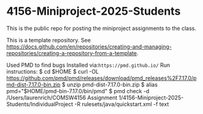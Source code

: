 # 4156-Miniproject-2025-Students
This is the public repo for posting the miniproject assignments to the class. 

This is a template repository.  See https://docs.github.com/en/repositories/creating-and-managing-repositories/creating-a-repository-from-a-template. 


Used PMD to find bugs
Installed via:`https://pmd.github.io/`
Run instructions:
$ cd $HOME
$ curl -OL https://github.com/pmd/pmd/releases/download/pmd_releases%2F7.17.0/pmd-dist-7.17.0-bin.zip
$ unzip pmd-dist-7.17.0-bin.zip
$ alias pmd="$HOME/pmd-bin-7.17.0/bin/pmd"
$ pmd check -d /Users/laurenrich/COMSW4156 Assignment 1/4156-Miniproject-2025-Students/IndividualProject -R rulesets/java/quickstart.xml -f text

